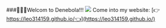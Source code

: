 ###🥳🥳🥳Welcom to Denebola!!!
![](https://www.star-facts.com/wp-content/uploads/2020/04/Denebola-and-Zavijava.jpg?189db0&189db0)
Come into my website:
[👉https://leo314159.github.io/👈](https://leo314159.github.io/)
